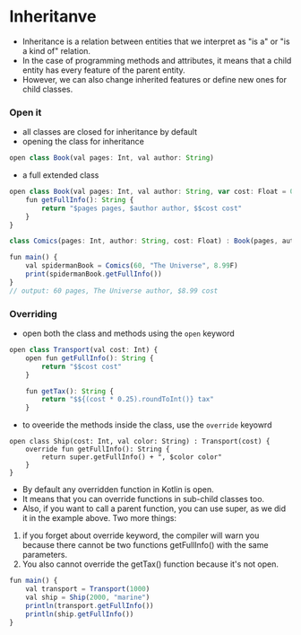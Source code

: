 # Inheritanve
- Inheritance is a relation between entities that we interpret as "is a" or "is a kind of" relation.
- In the case of programming methods and attributes, it means that a child entity has every feature of the parent entity.
- However, we can also change inherited features or define new ones for child classes.

### Open it
- all classes are closed for inheritance by default
- opening the class for inheritance
```js
open class Book(val pages: Int, val author: String)
```
- a full extended class
```js
open class Book(val pages: Int, val author: String, var cost: Float = 0F) {
    fun getFullInfo(): String {
        return "$pages pages, $author author, $$cost cost"
    }
}

class Comics(pages: Int, author: String, cost: Float) : Book(pages, author, cost)

fun main() {
    val spidermanBook = Comics(60, "The Universe", 8.99F)
    print(spidermanBook.getFullInfo())
}
// output: 60 pages, The Universe author, $8.99 cost
```

### Overriding
- open both the class and methods using the `open` keyword
```js
open class Transport(val cost: Int) {
    open fun getFullInfo(): String {
        return "$$cost cost"
    }

    fun getTax(): String {
        return "$${(cost * 0.25).roundToInt()} tax"
    }

```
- to oveeride the methods inside the class, use the `override` keyowrd
```ja
open class Ship(cost: Int, val color: String) : Transport(cost) {
    override fun getFullInfo(): String {
        return super.getFullInfo() + ", $color color"
    }
}
```
- By default any overridden function in Kotlin is open. 
- It means that you can override functions in sub-child classes too.
- Also, if you want to call a parent function, you can use super, as we did it in the example above. Two more things:
 1. if you forget about override keyword, the compiler will warn you because there cannot be two functions getFullInfo() with the same parameters.
 2. You also cannot override the getTax() function because it's not open.
```js
fun main() {
    val transport = Transport(1000)
    val ship = Ship(2000, "marine")
    println(transport.getFullInfo())
    println(ship.getFullInfo())
}
```
